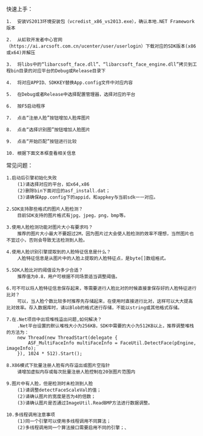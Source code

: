 快速上手：

	1.	安装VS2013环境安装包（vcredist_x86_vs2013.exe），确认本地.NET Framework版本
	
	2.	从虹软开发者中心官网（https://ai.arcsoft.com.cn/ucenter/user/userlogin）下载对应的SDK版本(x86或x64)并解压
	
	3.	将libs中的“libarcsoft_face.dll”、“libarcsoft_face_engine.dll”拷贝到工程bin目录的对应平台的Debug或Release目录下
	
	4.	将对应APPID、SDKKEY替换App.config文件中对应内容
	
	5.	在Debug或者Release中选择配置管理器，选择对应的平台
	
	6.	按F5启动程序
	
	7.	点击“注册人脸”按钮增加人脸库图片
	
	8.	点击“选择识别图”按钮增加人脸图片
	
	9.	点击“开始匹配”按钮进行比较
	
	10.	根据下面文本框查看相关信息 


常见问题：

	1.启动后引擎初始化失败	
		(1)请选择对应的平台，如x64,x86 
		(2)删除bin下面对应的asf_install.dat；
		(3)请确保App.config下的appid，和appkey与当前sdk一一对应。
		
	2.SDK支持那些格式的图片人脸检测？	
		目前SDK支持的图片格式有jpg，jpeg，png，bmp等。
		
	3.使用人脸检测功能对图片大小有要求吗？	
		推荐的图片大小最大不要超过2M，因为图片过大会使人脸检测的效率不理想，当然图片也不宜过小，否则会导致无法检测到人脸。
		
	4.使用人脸识别引擎提取到的人脸特征信息是什么？	
		人脸特征信息是从图片中的人脸上提取的人脸特征点，是byte[]数组格式。 
		
	5.SDK人脸比对的阈值设为多少合适？	
		推荐值为0.8，用户可根据不同场景适当调整阈值。
		
	6.可不可以将人脸特征信息保存起来，等需要进行人脸比对的时候直接拿保存好的人脸特征进行比对？
		可以，当人脸个数比较多时推荐先存储起来，在使用时直接进行比对，这样可以大大提高比对效率。存入数据库时，请以Blob的格式进行存储，不能以string或其他格式存储。
		
	7.在.Net项目中出现堆栈溢出问题,如何解决？
		.Net平台设置的默认堆栈大小为256KB，SDK中需要的大小为512KB以上，推荐调整堆栈的方法为：
		new Thread(new ThreadStart(delegate {
			ASF_MultiFaceInfo multiFaceInfo = FaceUtil.DetectFace(pEngine, imageInfo);
		}), 1024 * 512).Start();
		
	8.X86模式下批量注册人脸有内存溢出或图片空指针	
		请增加虚拟内存或每次批量注册人脸控制在20张图片范围内
		
	9.图片中有人脸，但是检测时未检测到人脸	
		(1)请调整detectFaceScaleVal的值；
		(2)请确认图片的宽度是否为4的倍数；
		(3)请确认图片是否通过ImageUtil.ReadBMP方法进行数据调整。
    	
	10.多线程调用注意事项	
		(1)同一个引擎可以使用多线程调用不同算法；
		(2)多线程调用同一个算法接口需要启用不同的引擎；、
